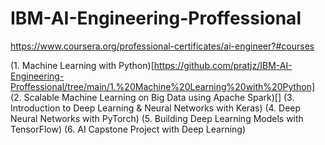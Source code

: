 # IBM-AI-Engineering-Proffessional
https://www.coursera.org/professional-certificates/ai-engineer?#courses


(1. Machine Learning with Python)[https://github.com/pratjz/IBM-AI-Engineering-Proffessional/tree/main/1.%20Machine%20Learning%20with%20Python]
(2. Scalable Machine Learning on Big Data using Apache Spark)[]
(3. Introduction to Deep Learning & Neural Networks with Keras)
(4. Deep Neural Networks with PyTorch)
(5. Building Deep Learning Models with TensorFlow)
(6. AI Capstone Project with Deep Learning)
